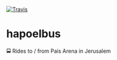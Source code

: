 [![Travis](https://img.shields.io/travis/rust-lang/rust.svg?style=flat-square)](https://travis-ci.org/akaspi/hapoelbus)

# hapoelbus
:oncoming_bus: Rides to / from Pais Arena in Jerusalem
